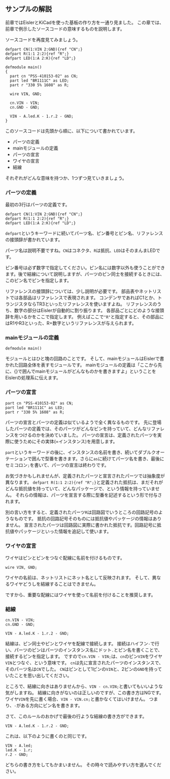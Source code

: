 ## サンプルの解説

前章ではEislerとKiCadを使った基板の作り方を一通り見ました。
この章では、前章で例示したソースコードの意味するものを説明します。

ソースコードを再度見てみましょう。

```Sample1.eis
defpart CN(1:VIN 2:GND){ref "CN";}
defpart R(1:1 2:2){ref "R";}
defpart LED(1:A 2:K){ref "LD";}

defmodule main()
{
  part cn "PSS-410153-02" as CN;
  part led "BR1111C" as LED;
  part r "330 5% 1608" as R;

  wire VIN, GND;

  cn.VIN - VIN;
  cn.GND - GND;

  VIN - A.led.K - 1.r.2 - GND;
}
```

このソースコードは先頭から順に、以下について書かれています。
* パーツの定義
* mainモジュールの定義
* パーツの宣言
* ワイヤの宣言
* 結線

それぞれがどんな意味を持つか、1つずつ見ていきましょう。

### パーツの定義

最初の3行はパーツの定義です。

```
defpart CN(1:VIN 2:GND){ref "CN";}
defpart R(1:1 2:2){ref "R";}
defpart LED(1:A 2:K){ref "LD";}
```

`defpart`というキーワードに続いてパーツ名、ピン番号とピン名、リファレンスの接頭辞が書かれています。

パーツ名は説明不要ですね。`CN`はコネクタ、`R`は抵抗、`LED`はそのまんまLEDです。

ピン番号は必ず数字で指定してください。ピン名には数字以外も使うことができます。後で結線について説明しますが、パーツのピン同士を接続するときには、このピン名でピンを指定します。

リファレンスの接頭辞については、少し説明が必要です。
部品表やネットリストでは各部品はリファレンスで表現されます。
コンデンサであればC1とか、トランジスタならTR3といったリファレンスを使いますよね。
リファレンスのうち、数字の部分はEislerが自動的に割り振ります。
各部品ごとにどのような接頭辞を用いるかをここで指定します。
例えばここで`"R"`と指定すると、その部品にはR1やR3といった、R+数字というリファレンスが与えられます。

### mainモジュールの定義

```
defmodule main()
```

モジュールとはひと塊の回路のことです。
そして、mainモジュールはEislerで書かれた回路全体を表すモジュールです。
mainモジュールの定義は「ここから先に、{}で囲んでmainモジュールがどんなものかを書きますよ」ということをEislerの処理系に伝えます。

### パーツの宣言

```
part cn "PSS-410153-02" as CN;
part led "BR1111C" as LED;
part r "330 5% 1608" as R;
```

パーツの宣言とパーツの定義は似ているようで全く異なるものです。
先に登場したパーツの定義では、そのパーツがどんなピンを持っていて、どんなリファレンスをつけるのかを決めていました。
パーツの宣言は、定義されたパーツを実際に使うためにその実体(=インスタンス)を用意します。

`part`というキーワードの後に、インスタンスの名前を書き、続いてダブルクオーテーションで囲んで型番を書きます。さらに`as`に続けてパーツ名を書き、最後にセミコロン`;`を書いて、パーツの宣言は終わりです。

お気づきかもしれませんが、定義されたパーツと宣言されたパーツでは抽象度が異なります。
`defpart R(1:1 2:2){ref "R";}`と定義された抵抗は、まだそれがどんな抵抗値を持っていて、どんなパッケージで、という情報を持っていません。
それらの情報は、パーツを宣言する際に型番を記述するという形で付与されます。

別の言い方をすると、定義されたパーツ`R`は回路図でいうところの回路記号のようなものです。
抵抗の回路記号そのものには抵抗値やパッケージの情報はありません。
宣言されたパーツは回路図に実際に書かれた抵抗です。回路記号に抵抗値やパッケージといった情報を追記して使います。

### ワイヤの宣言

ワイヤはピンとピンをつなぐ配線に名前を付けるものです。

```
wire VIN, GND;
```

ワイヤの名前は、ネットリストにネット名として反映されます。
そして、異なるワイヤどうしを結線することはできません。

ですから、重要な配線にはワイヤを使って名前を付けることを推奨します。

### 結線

```
cn.VIN - VIN;
cn.GND - GND;

VIN - A.led.K - 1.r.2 - GND;
```

結線は、ピン同士やピンとワイヤを配線で接続します。
接続はハイフン`-`で行い、パーツのピンはパーツのインスタンス名にドット`.`とピン名を書くことで、接続するピンを指定します。
ですので`cn.VIN - VIN;`は、`cn`のピン`VIN`をワイヤ`VIN`とつなぐ、という意味です。
`cn`は先に宣言されたパーツのインスタンスで、そのパーツ名は`CN`でした。
`CN`はピンとして1ピンの`VIN`と、2ピンの`GND`を持っていたことを思い出してください。

ところで、結線に向きはありませんから、`VIN - cn.VIN;`と書いてもいいような気がしますね。
結線に向きがないのは正しいのですが、この書き方はNGです。
ワイヤ`VIN`を先に書く場合、`VIN - VIN.cn;`と書かなくてはいけません。
つまり、`-`がある方向にピン名を書きます。

さて、このルールのおかげで最後の行ような結線の書き方ができます。
```
VIN - A.led.K - 1.r.2 - GND;
```

これは、以下のように書くのと同じです。

```
VIN - A.led;
led.K - 1.r;
r.2 - GND;
```

どちらの書き方をしてもかまいません。
その時々で読みやすい方を選んでください。
